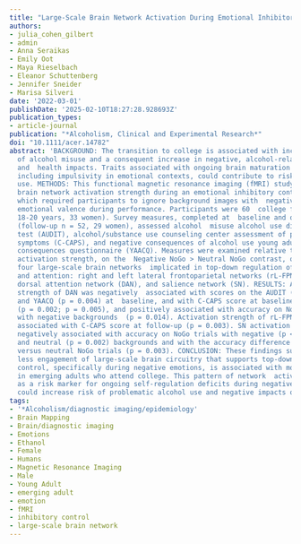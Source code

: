 ```yaml
---
title: "Large-Scale Brain Network Activation During Emotional Inhibitory Control: Associations With Alcohol Misuse in College Freshmen"
authors:
- julia_cohen_gilbert
- admin
- Anna Seraikas
- Emily Oot
- Maya Rieselbach
- Eleanor Schuttenberg
- Jennifer Sneider
- Marisa Silveri
date: '2022-03-01'
publishDate: '2025-02-10T18:27:28.928693Z'
publication_types:
- article-journal
publication: "*Alcoholism, Clinical and Experimental Research*"
doi: "10.1111/acer.14782"
abstract: 'BACKGROUND: The transition to college is associated with increased risk
  of alcohol misuse and a consequent increase in negative, alcohol-related social
  and  health impacts. Traits associated with ongoing brain maturation during this  period,
  including impulsivity in emotional contexts, could contribute to risky  alcohol
  use. METHODS: This functional magnetic resonance imaging (fMRI) study  examined
  brain network activation strength during an emotional inhibitory control  task (Go-NoGo),
  which required participants to ignore background images with  negative or neutral
  emotional valence during performance. Participants were 60  college freshmen (aged
  18-20 years, 33 women). Survey measures, completed at  baseline and one-year follow-up
  (follow-up n = 52, 29 women), assessed alcohol  misuse alcohol use disorders identification
  test (AUDIT), alcohol/substance use counseling center assessment of psychological
  symptoms (C-CAPS), and negative consequences of alcohol use young adult alcohol
  consequences questionnaire (YAACQ). Measures were examined relative to network
  activation strength, on the  Negative NoGo > Neutral NoGo contrast, of
  four large-scale brain networks  implicated in top-down regulation of cognition
  and attention: right and left lateral frontoparietal networks (rL-FPN; lL-FPN),
  dorsal attention network (DAN), and salience network (SN). RESULTS: Activation
  strength of DAN was negatively  associated with scores on the AUDIT (p = 0.013)
  and YAACQ (p = 0.004) at  baseline, and with C-CAPS score at baseline and follow-up
  (p = 0.002; p = 0.005), and positively associated with accuracy on NoGo trials
  with negative backgrounds  (p = 0.014). Activation strength of rL-FPN was positively
  associated with C-CAPS score at follow-up (p = 0.003). SN activation strength was
  negatively associated with accuracy on NoGo trials with negative (p < 0.001)
  and neutral (p = 0.002) backgrounds and with the accuracy difference between negative
  versus neutral NoGo trials (p = 0.003). CONCLUSION: These findings suggest that
  less engagement of large-scale brain circuitry that supports top-down attentional
  control, specifically during negative emotions, is associated with more problematic drinking
  in emerging adults who attend college. This pattern of network  activation may serve
  as a risk marker for ongoing self-regulation deficits during negative emotion that
  could increase risk of problematic alcohol use and negative impacts of drinking.'
tags:
- '*Alcoholism/diagnostic imaging/epidemiology'
- Brain Mapping
- Brain/diagnostic imaging
- Emotions
- Ethanol
- Female
- Humans
- Magnetic Resonance Imaging
- Male
- Young Adult
- emerging adult
- emotion
- fMRI
- inhibitory control
- large-scale brain network
---
```

